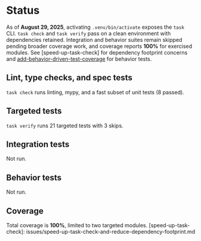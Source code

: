 # Status

As of **August 29, 2025**, activating `.venv/bin/activate` exposes the `task` CLI.
`task check` and `task verify` pass on a clean environment with dependencies
retained. Integration and behavior suites remain skipped pending broader
coverage work, and coverage reports **100%** for exercised modules. See
[speed-up-task-check] for dependency footprint concerns and
[add-behavior-driven-test-coverage](issues/add-behavior-driven-test-coverage.md)
for behavior tests.

## Lint, type checks, and spec tests
`task check` runs linting, mypy, and a fast subset of unit tests (8 passed).

## Targeted tests
`task verify` runs 21 targeted tests with 3 skips.

## Integration tests
Not run.

## Behavior tests
Not run.

## Coverage
Total coverage is **100%**, limited to two targeted modules.
[speed-up-task-check]: issues/speed-up-task-check-and-reduce-dependency-footprint.md

